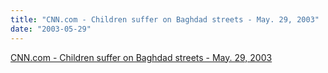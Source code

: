 ```yaml
---
title: "CNN.com - Children suffer on Baghdad streets - May. 29, 2003"
date: "2003-05-29"
---
```


[CNN.com - Children suffer on Baghdad streets - May. 29, 2003](http://www.cnn.com/2003/WORLD/meast/05/29/world.education.sprj.irq.law.children/)
